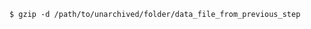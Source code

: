 <!-- usedin: [ _includes/_inlines/Databases/common/database-backup/database-backups_postgresql.md] -->


```
$ gzip -d /path/to/unarchived/folder/data_file_from_previous_step
```
